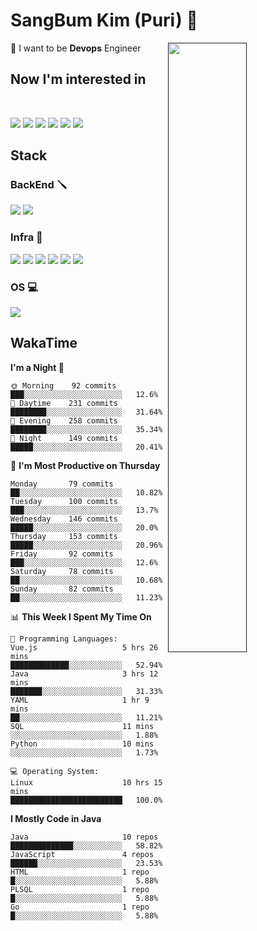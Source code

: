 # SangBum Kim (Puri) :whale2: 


[<img align="right" width="50%" src="https://github-readme-stats-ouuan.vercel.app/api?username=Puri12&theme=gotham&show_icons=true">]()

🔧 I want to be __Devops__ Engineer
## Now I'm interested in
<br>
<p>
<img src="https://img.shields.io/badge/Docker-2496ED?style=for-the-badge&logo=Docker&logoColor=white">
<img src="https://img.shields.io/badge/Kubernetes-326CE5?style=for-the-badge&logo=Kubernetes&logoColor=white">
<img src="https://img.shields.io/badge/GitHub Actions-2088FF?style=for-the-badge&logo=GitHub Actions&logoColor=white">
<img src="https://img.shields.io/badge/Amazon AWS-232F3E?style=for-the-badge&logo=Amazon AWS&logoColor=white">
<img src="https://img.shields.io/badge/Go-00ADD8?style=for-the-badge&logo=Go&logoColor=white">
<img src="https://img.shields.io/badge/Rust-000000?style=for-the-badge&logo=Rust&logoColor=white">

  
## Stack
  
### BackEnd 🪛
<p>
<img src="https://img.shields.io/badge/Spring Boot-6DB33F?style=for-the-badge&logo=Spring Boot&logoColor=white">
<img src="https://img.shields.io/badge/Spring Security-6DB33F?style=for-the-badge&logo=Spring Security&logoColor=white">

### Infra 🧰
<p>
<img src="https://img.shields.io/badge/Docker-2496ED?style=for-the-badge&logo=Docker&logoColor=white">
<img src="https://img.shields.io/badge/GitHub Actions-2088FF?style=for-the-badge&logo=GitHub Actions&logoColor=white">
<img src="https://img.shields.io/badge/Amazon AWS-232F3E?style=for-the-badge&logo=Amazon AWS&logoColor=white">
<img src="https://img.shields.io/badge/Proxmox-E57000?style=for-the-badge&logo=Proxmox&logoColor=white">
<img src="https://img.shields.io/badge/VMware-607078?style=for-the-badge&logo=VMware&logoColor=white">
<img src="https://img.shields.io/badge/Cisco-1BA0D7?style=for-the-badge&logo=Cisco&logoColor=white">
  
### OS 💻
<p>
<img src="https://img.shields.io/badge/Arch Linux-1793D1?style=for-the-badge&logo=Arch Linux&logoColor=white">


## WakaTime
<!--START_SECTION:waka-->
**I'm a Night 🦉** 

```text
🌞 Morning    92 commits     ███░░░░░░░░░░░░░░░░░░░░░░   12.6% 
🌆 Daytime    231 commits    ████████░░░░░░░░░░░░░░░░░   31.64% 
🌃 Evening    258 commits    ████████░░░░░░░░░░░░░░░░░   35.34% 
🌙 Night      149 commits    █████░░░░░░░░░░░░░░░░░░░░   20.41%

```
📅 **I'm Most Productive on Thursday** 

```text
Monday       79 commits     ██░░░░░░░░░░░░░░░░░░░░░░░   10.82% 
Tuesday      100 commits    ███░░░░░░░░░░░░░░░░░░░░░░   13.7% 
Wednesday    146 commits    █████░░░░░░░░░░░░░░░░░░░░   20.0% 
Thursday     153 commits    █████░░░░░░░░░░░░░░░░░░░░   20.96% 
Friday       92 commits     ███░░░░░░░░░░░░░░░░░░░░░░   12.6% 
Saturday     78 commits     ██░░░░░░░░░░░░░░░░░░░░░░░   10.68% 
Sunday       82 commits     ██░░░░░░░░░░░░░░░░░░░░░░░   11.23%

```


📊 **This Week I Spent My Time On** 

```text
💬 Programming Languages: 
Vue.js                   5 hrs 26 mins       █████████████░░░░░░░░░░░░   52.94% 
Java                     3 hrs 12 mins       ███████░░░░░░░░░░░░░░░░░░   31.33% 
YAML                     1 hr 9 mins         ██░░░░░░░░░░░░░░░░░░░░░░░   11.21% 
SQL                      11 mins             ░░░░░░░░░░░░░░░░░░░░░░░░░   1.88% 
Python                   10 mins             ░░░░░░░░░░░░░░░░░░░░░░░░░   1.73%

💻 Operating System: 
Linux                    10 hrs 15 mins      █████████████████████████   100.0%

```

**I Mostly Code in Java** 

```text
Java                     10 repos            ██████████████░░░░░░░░░░░   58.82% 
JavaScript               4 repos             ██████░░░░░░░░░░░░░░░░░░░   23.53% 
HTML                     1 repo              █░░░░░░░░░░░░░░░░░░░░░░░░   5.88% 
PLSQL                    1 repo              █░░░░░░░░░░░░░░░░░░░░░░░░   5.88% 
Go                       1 repo              █░░░░░░░░░░░░░░░░░░░░░░░░   5.88%

```



<!--END_SECTION:waka-->
